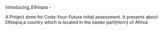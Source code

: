 Introducing_Ethiopia - 

A Project done for Code-Your-Future initial assessment. It presents about Ethiopia,a country which is located in the easter part(Horn) of Africa.
